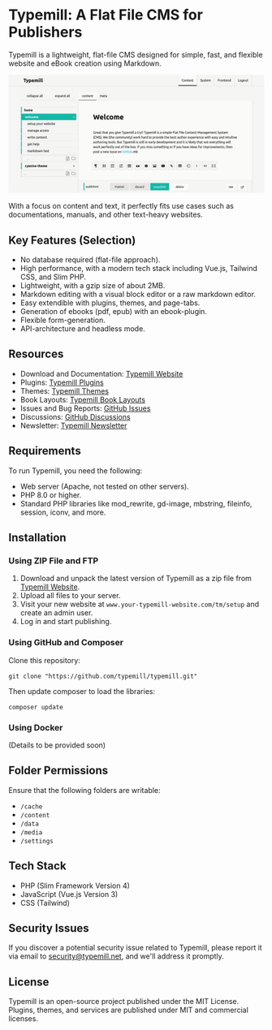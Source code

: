 # Typemill: A Flat File CMS for Publishers

Typemill is a lightweight, flat-file CMS designed for simple, fast, and flexible website and eBook creation using Markdown. 

![Typemill Screenshot](/typemill.png)

With a focus on content and text, it perfectly fits use cases such as documentations, manuals, and other text-heavy websites.

## Key Features (Selection)

* No database required (flat-file approach).
* High performance, with a modern tech stack including Vue.js, Tailwind CSS, and Slim PHP.
* Lightweight, with a gzip size of about 2MB.
* Markdown editing with a visual block editor or a raw markdown editor.
* Easy extendible with plugins, themes, and page-tabs.
* Generation of ebooks (pdf, epub) with an ebook-plugin.
* Flexible form-generation.
* API-architecture and headless mode.

## Resources

* Download and Documentation: [Typemill Website](https://typemill.net)
* Plugins: [Typemill Plugins](https://plugins.typemill.net)
* Themes: [Typemill Themes](https://themes.typemill.net)
* Book Layouts: [Typemill Book Layouts](https://books.typemill.net)
* Issues and Bug Reports: [GitHub Issues](https://github.com/typemill/typemill/issues)
* Discussions: [GitHub Discussions](https://github.com/typemill/typemill/discussions)
* Newsletter: [Typemill Newsletter](https://typemill.net/news)

## Requirements

To run Typemill, you need the following:

* Web server (Apache, not tested on other servers).
* PHP 8.0 or higher.
* Standard PHP libraries like mod_rewrite, gd-image, mbstring, fileinfo, session, iconv, and more.

## Installation

### Using ZIP File and FTP

1. Download and unpack the latest version of Typemill as a zip file from [Typemill Website](https://typemill.net).
2. Upload all files to your server.
3. Visit your new website at `www.your-typemill-website.com/tm/setup` and create an admin user.
4. Log in and start publishing.

### Using GitHub and Composer 

Clone this repository:

```
git clone "https://github.com/typemill/typemill.git"
```
Then update composer to load the libraries:

```
composer update
```

### Using Docker

(Details to be provided soon)

## Folder Permissions

Ensure that the following folders are writable:

* `/cache`
* `/content`
* `/data`
* `/media`
* `/settings`

## Tech Stack

* PHP (Slim Framework Version 4)
* JavaScript (Vue.js Version 3)
* CSS (Tailwind)

## Security Issues

If you discover a potential security issue related to Typemill, please report it via email to security@typemill.net, and we'll address it promptly.

## License

Typemill is an open-source project published under the MIT License. Plugins, themes, and services are published under MIT and commercial licenses.
